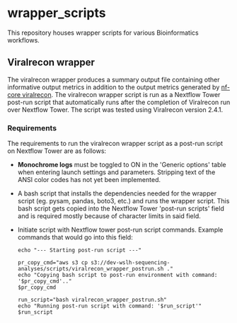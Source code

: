# wrapper_scripts
This repository houses wrapper scripts for various Bioinformatics workflows.

## Viralrecon wrapper

The viralrecon wrapper produces a summary output file containing other informative output metrics in addition to the output metrics generated by [nf-core viralrecon](https://github.com/nf-core/viralrecon). The viralrecon wrapper script is run as a Nextflow Tower post-run script that automatically runs after the completion of Viralrecon run over Nextflow Tower. The script was tested using Viralrecon version 2.4.1.

### Requirements

The requirements to run the viralrecon wrapper script as a post-run script on Nextflow Tower are as follows:

+ **Monochrome logs** must be toggled to ON in the 'Generic options' table when entering launch settings and parameters. Stripping text of the ANSI color codes has not yet been implemented.

+ A bash script that installs the dependencies needed for the wrapper script (eg. pysam, pandas, boto3, etc.) and runs the wrapper script. This bash script gets copied into the Nextflow Tower 'post-run scripts' field and is required mostly because of character limits in said field.

+ Initiate script with Nextflow tower post-run script commands. Example commands that would go into this field:
    ```
    echo "--- Starting post-run script ---"

    pr_copy_cmd="aws s3 cp s3://dev-wslh-sequencing-analyses/scripts/viralrecon_wrapper_postrun.sh ."
    echo "Copying bash script to post-run environment with command: '$pr_copy_cmd'.."
    $pr_copy_cmd

    run_script="bash viralrecon_wrapper_postrun.sh"
    echo "Running post-run script with command: '$run_script'"
    $run_script
    ```
